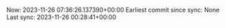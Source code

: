 Now: 2023-11-26 07:36:26.137390+00:00 Earliest commit since sync: None Last sync: 2023-11-26 00:28:41+00:00
